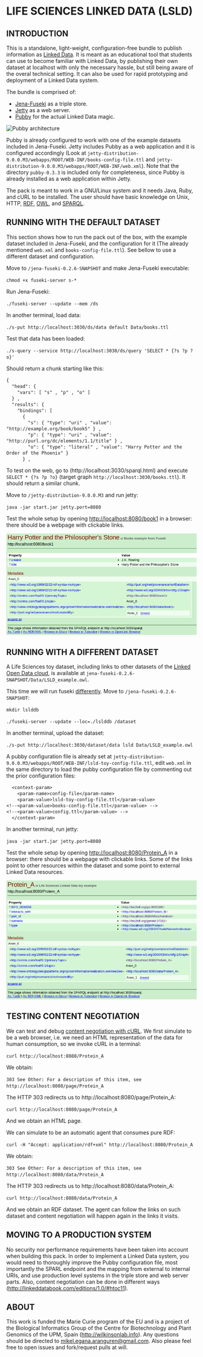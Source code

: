
# LIFE SCIENCES LINKED DATA (LSLD)

## INTRODUCTION

This is a standalone, light-weight, configuration-free bundle to publish information as [Linked Data](http://www.w3.org/standards/semanticweb/data). It is meant as an educational tool that students can use to become familiar with Linked Data, by publishing their own dataset at localhost with only the necessary hassle, but still being aware of the overal technical setting. It can also be used for rapid prototyping and deployment of a Linked Data system. 

The bundle is comprised of:

- [Jena-Fuseki](http://jena.apache.org/documentation/serving_data/index.html) as a triple store.
- [Jetty](http://jetty.codehaus.org/jetty/) as a web server.
- [Pubby](http://wifo5-03.informatik.uni-mannheim.de/pubby/) for the actual Linked Data magic. 

![Pubby architecture](http://wifo5-03.informatik.uni-mannheim.de/pubby/images/pubby-architecture.png "Pubby architecture")

Pubby is already configured to work with one of the example datasets included in Jena-Fuseki. Jetty includes Pubby as a web application and it is configured accordingly (Look at `jetty-distribution-9.0.0.M3/webapps/ROOT/WEB-INF/books-config-file.ttl` and `jetty-distribution-9.0.0.M3/webapps/ROOT/WEB-INF/web.xml`). Note that the directory `pubby-0.3.3` is included only for completeness, since Pubby is already installed as a web application within Jetty.

The pack is meant to work in a GNU/Linux system and it needs Java, Ruby, and cURL to be installed. The user should have basic knowledge on Unix, HTTP, [RDF](http://www.w3.org/standards/techs/rdf), [OWL](http://www.w3.org/standards/techs/owl), and [SPARQL](http://www.w3.org/standards/techs/sparql). 

## RUNNING WITH THE DEFAULT DATASET

This section shows how to run the pack out of the box, with the example dataset included in Jena-Fuseki, and the configuration for it (The already mentioned `web.xml` and `books-config-file.ttl`). See bellow to use a different dataset and configuration.

Move to `/jena-fuseki-0.2.6-SNAPSHOT` and make Jena-Fuseki executable:

`chmod +x fuseki-server s-*`

Run Jena-Fuseki:

`./fuseki-server --update --mem /ds`

In another terminal, load data:

`./s-put http://localhost:3030/ds/data default Data/books.ttl`

Test that data has been loaded:

`./s-query --service http://localhost:3030/ds/query 'SELECT * {?s ?p ?o}'`

Should return a chunk starting like this:

```
{
  "head": {
    "vars": [ "s" , "p" , "o" ]
  } ,
  "results": {
    "bindings": [
      {
        "s": { "type": "uri" , "value": "http://example.org/book/book5" } ,
        "p": { "type": "uri" , "value": "http://purl.org/dc/elements/1.1/title" } ,
        "o": { "type": "literal" , "value": "Harry Potter and the Order of the Phoenix" }
      } ,
```

To test on the web, go to (http://localhost:3030/sparql.html) and execute `SELECT * {?s ?p ?o}` (target graph `http://localhost:3030/books.ttl`). It should return a similar chunk.

Move to `/jetty-distribution-9.0.0.M3` and run jetty:

`java -jar start.jar jetty.port=8080`

Test the whole setup by opening [http://localhost:8080/book1](http://localhost:8080/book1) in a browser: there should be a webpage with clickable links.

![books](books.png "books")

## RUNNING WITH A DIFFERENT DATASET

A Life Sciences toy dataset, including links to other datasets of the [Linked Open Data cloud](http://lod-cloud.net/), is available at `jena-fuseki-0.2.6-SNAPSHOT/Data/LSLD_example.owl`.

This time we will run fuseki [differently](http://answers.semanticweb.com/questions/9660/fuseki-gives-405-error-during-s-put). Move to `/jena-fuseki-0.2.6-SNAPSHOT`: 

`mkdir lslddb`

`./fuseki-server --update --loc=./lslddb /dataset`

In another terminal, upload the dataset:

`./s-put http://localhost:3030/dataset/data lsld Data/LSLD_example.owl`

A pubby configuration file is already set at `jetty-distribution-9.0.0.M3/webapps/ROOT/WEB-INF/lsld-toy-config-file.ttl`, edit `web.xml` in the same directory to load the pubby configuration file by commenting out the prior configuration files:

```
  <context-param>
    <param-name>config-file</param-name>
    <param-value>lsld-toy-config-file.ttl</param-value>
<!--<param-value>books-config-file.ttl</param-value> -->
<!--<param-value>config.ttl</param-value> -->
  </context-param>
```
  
In another terminal, run jetty:

`java -jar start.jar jetty.port=8080`

Test the whole setup by opening [http://localhost:8080/Protein_A](http://localhost:8080/Protein_A) in a browser: there should be a webpage with clickable links. Some of the links point to other resources within the dataset and some point to external Linked Data resources.

![lsld](lsld.png "books")

## TESTING CONTENT NEGOTIATION

We can test and debug [content negotiation with cURL](http://richard.cyganiak.de/blog/2007/02/debugging-semantic-web-sites-with-curl/). We first simulate to be a web browser, i.e. we need an HTML representation of the data for human consumption, so we invoke cURL in a terminal:

`curl http://localhost:8080/Protein_A`

We obtain: 

`303 See Other: For a description of this item, see http://localhost:8080/page/Protein_A`

The HTTP 303 redirects us to http://localhost:8080/page/Protein_A:

`curl http://localhost:8080/page/Protein_A` 

And we obtain an HTML page.

We can simulate to be an automatic agent that consumes pure RDF:

`curl -H "Accept: application/rdf+xml" http://localhost:8080/Protein_A`

We obtain: 

`303 See Other: For a description of this item, see http://localhost:8080/data/Protein_A`

The HTTP 303 redirects us to http://localhost:8080/data/Protein_A:

`curl http://localhost:8080/data/Protein_A` 

And we obtain an RDF dataset. The agent can follow the links on such dataset and content negotiation will happen again in the links it visits.

## MOVING TO A PRODUCTION SYSTEM

No security nor performance requirements have been taken into account when building this pack. In order to implement a Linked Data system, you would need to thoroughly improve the Pubby configuration file, most importantly the SPARL endpoint and the mapping from external to internal URIs, and use production level systems in the triple store and web server parts. Also, content negotiation can be done in different ways (http://linkeddatabook.com/editions/1.0/#htoc11).

## ABOUT

This work is funded the Marie Curie program of the EU and is a project of the Biological Informatics Group of the Centre for Biotechnology and Plant Genomics of the UPM, Spain (http://wilkinsonlab.info). Any questions should be directed to mikel.egana.aranguren@gmail.com. Also please feel free to open issues and fork/request pulls at will.

